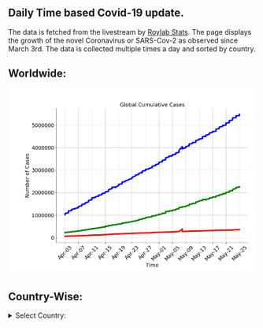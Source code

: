 ## Daily Time based Covid-19 update.

The data is fetched from the livestream by [Roylab Stats](https://www.youtube.com/watch?v=NMre6IAAAiU). The page displays the growth of the novel Coronavirus or SARS-Cov-2 as observed since March 3rd. The data is collected multiple times a day and sorted by country.

## Worldwide:

<img src="results/total.png" class="center">

## Country-Wise:
<details>
    <summary>Select Country:</summary>
        <ol>
            <li><a href="pages/page_AFGHANISTAN.html">AFGHANISTAN</a></li>
            <li><a href="pages/page_ALBANIA.html">ALBANIA</a></li>
            <li><a href="pages/page_ALGERIA.html">ALGERIA</a></li>
            <li><a href="pages/page_ANDORRA.html">ANDORRA</a></li>
            <li><a href="pages/page_ANGOLA.html">ANGOLA</a></li>
            <li><a href="pages/page_ANGUILLA.html">ANGUILLA</a></li>
            <li><a href="pages/page_ANTIGUA AND BARBUDA.html">ANTIGUA AND BARBUDA</a></li>
            <li><a href="pages/page_ARGENTINA.html">ARGENTINA</a></li>
            <li><a href="pages/page_ARMENIA.html">ARMENIA</a></li>
            <li><a href="pages/page_ARUBA.html">ARUBA</a></li>
            <li><a href="pages/page_AUSTRALIA.html">AUSTRALIA</a></li>
            <li><a href="pages/page_AUSTRIA.html">AUSTRIA</a></li>
            <li><a href="pages/page_AZERBAIJAN.html">AZERBAIJAN</a></li>
            <li><a href="pages/page_BAHAMAS.html">BAHAMAS</a></li>
            <li><a href="pages/page_BAHRAIN.html">BAHRAIN</a></li>
            <li><a href="pages/page_BANGLADESH.html">BANGLADESH</a></li>
            <li><a href="pages/page_BARBADOS.html">BARBADOS</a></li>
            <li><a href="pages/page_BELARUS.html">BELARUS</a></li>
            <li><a href="pages/page_BELGIUM.html">BELGIUM</a></li>
            <li><a href="pages/page_BELIZE.html">BELIZE</a></li>
            <li><a href="pages/page_BENIN.html">BENIN</a></li>
            <li><a href="pages/page_BERMUDA.html">BERMUDA</a></li>
            <li><a href="pages/page_BHUTAN.html">BHUTAN</a></li>
            <li><a href="pages/page_BOLIVIA.html">BOLIVIA</a></li>
            <li><a href="pages/page_BOSNIA-HERZEGOVINA.html">BOSNIA-HERZEGOVINA</a></li>
            <li><a href="pages/page_BOTSWANA.html">BOTSWANA</a></li>
            <li><a href="pages/page_BRAZIL.html">BRAZIL</a></li>
            <li><a href="pages/page_BRITISH VIRGIN ISLANDS.html">BRITISH VIRGIN ISLANDS</a></li>
            <li><a href="pages/page_BRUNEI.html">BRUNEI</a></li>
            <li><a href="pages/page_BULGARIA.html">BULGARIA</a></li>
            <li><a href="pages/page_BURKINA FASO.html">BURKINA FASO</a></li>
            <li><a href="pages/page_BURUNDI.html">BURUNDI</a></li>
            <li><a href="pages/page_CABO VERDE.html">CABO VERDE</a></li>
            <li><a href="pages/page_CAMBODIA.html">CAMBODIA</a></li>
            <li><a href="pages/page_CAMEROON.html">CAMEROON</a></li>
            <li><a href="pages/page_CANADA.html">CANADA</a></li>
            <li><a href="pages/page_CAYMAN ISLAND.html">CAYMAN ISLAND</a></li>
            <li><a href="pages/page_CENTRAL AFRICAN REPUBLIC.html">CENTRAL AFRICAN REPUBLIC</a></li>
            <li><a href="pages/page_CHAD.html">CHAD</a></li>
            <li><a href="pages/page_CHANNEL ISLANDS.html">CHANNEL ISLANDS</a></li>
            <li><a href="pages/page_CHILE.html">CHILE</a></li>
            <li><a href="pages/page_CHINA, Mainland.html">CHINA, Mainland</a></li>
            <li><a href="pages/page_COLOMBIA.html">COLOMBIA</a></li>
            <li><a href="pages/page_COMOROS.html">COMOROS</a></li>
            <li><a href="pages/page_CONGO.html">CONGO</a></li>
            <li><a href="pages/page_COSTA RICA.html">COSTA RICA</a></li>
            <li><a href="pages/page_COTE D'IVOIRE.html">COTE D'IVOIRE</a></li>
            <li><a href="pages/page_CROATIA.html">CROATIA</a></li>
            <li><a href="pages/page_CUBA.html">CUBA</a></li>
            <li><a href="pages/page_CURACAO.html">CURACAO</a></li>
            <li><a href="pages/page_CYPRUS.html">CYPRUS</a></li>
            <li><a href="pages/page_CZECH REPUBLIC.html">CZECH REPUBLIC</a></li>
            <li><a href="pages/page_DENMARK.html">DENMARK</a></li>
            <li><a href="pages/page_DJIBOUTI.html">DJIBOUTI</a></li>
            <li><a href="pages/page_DOMINICA.html">DOMINICA</a></li>
            <li><a href="pages/page_DOMINICAN REPUBLIC.html">DOMINICAN REPUBLIC</a></li>
            <li><a href="pages/page_DPR KOREA.html">DPR KOREA</a></li>
            <li><a href="pages/page_DR CONGO.html">DR CONGO</a></li>
            <li><a href="pages/page_ECUADOR.html">ECUADOR</a></li>
            <li><a href="pages/page_EGYPT.html">EGYPT</a></li>
            <li><a href="pages/page_EL SALVADOR.html">EL SALVADOR</a></li>
            <li><a href="pages/page_EQUATORIAL GUINEA.html">EQUATORIAL GUINEA</a></li>
            <li><a href="pages/page_ERITREA.html">ERITREA</a></li>
            <li><a href="pages/page_ESTONIA.html">ESTONIA</a></li>
            <li><a href="pages/page_ESWATINI.html">ESWATINI</a></li>
            <li><a href="pages/page_ETHIOPIA.html">ETHIOPIA</a></li>
            <li><a href="pages/page_FAEROE ISLANDS.html">FAEROE ISLANDS</a></li>
            <li><a href="pages/page_FALKLAND ISLANDS.html">FALKLAND ISLANDS</a></li>
            <li><a href="pages/page_FIJI.html">FIJI</a></li>
            <li><a href="pages/page_FINLAND.html">FINLAND</a></li>
            <li><a href="pages/page_FRANCE.html">FRANCE</a></li>
            <li><a href="pages/page_FRENCH GUIANA.html">FRENCH GUIANA</a></li>
            <li><a href="pages/page_FRENCH POLYNESIA.html">FRENCH POLYNESIA</a></li>
            <li><a href="pages/page_GABON.html">GABON</a></li>
            <li><a href="pages/page_GAMBIA.html">GAMBIA</a></li>
            <li><a href="pages/page_GEORGIA.html">GEORGIA</a></li>
            <li><a href="pages/page_GERMANY.html">GERMANY</a></li>
            <li><a href="pages/page_GHANA.html">GHANA</a></li>
            <li><a href="pages/page_GIBRALTAR.html">GIBRALTAR</a></li>
            <li><a href="pages/page_GREECE.html">GREECE</a></li>
            <li><a href="pages/page_GREENLAND.html">GREENLAND</a></li>
            <li><a href="pages/page_GRENADA.html">GRENADA</a></li>
            <li><a href="pages/page_GUADELOUPE.html">GUADELOUPE</a></li>
            <li><a href="pages/page_GUAM.html">GUAM</a></li>
            <li><a href="pages/page_GUATEMALA.html">GUATEMALA</a></li>
            <li><a href="pages/page_GUINEA.html">GUINEA</a></li>
            <li><a href="pages/page_GUINEA-BISSAU.html">GUINEA-BISSAU</a></li>
            <li><a href="pages/page_GUYANA.html">GUYANA</a></li>
            <li><a href="pages/page_HAITI.html">HAITI</a></li>
            <li><a href="pages/page_HONDURAS.html">HONDURAS</a></li>
            <li><a href="pages/page_HONG KONG.html">HONG KONG</a></li>
            <li><a href="pages/page_HUNGARY.html">HUNGARY</a></li>
            <li><a href="pages/page_ICELAND.html">ICELAND</a></li>
            <li><a href="pages/page_INDIA.html">INDIA</a></li>
            <li><a href="pages/page_INDONESIA.html">INDONESIA</a></li>
            <li><a href="pages/page_IRAN.html">IRAN</a></li>
            <li><a href="pages/page_IRAQ.html">IRAQ</a></li>
            <li><a href="pages/page_IRELAND.html">IRELAND</a></li>
            <li><a href="pages/page_ISLE OF MAN.html">ISLE OF MAN</a></li>
            <li><a href="pages/page_ISRAEL.html">ISRAEL</a></li>
            <li><a href="pages/page_ITALY.html">ITALY</a></li>
            <li><a href="pages/page_JAMAICA.html">JAMAICA</a></li>
            <li><a href="pages/page_JAPAN.html">JAPAN</a></li>
            <li><a href="pages/page_JORDAN.html">JORDAN</a></li>
            <li><a href="pages/page_KAZAKHSTAN.html">KAZAKHSTAN</a></li>
            <li><a href="pages/page_KENYA.html">KENYA</a></li>
            <li><a href="pages/page_KIRIBATI.html">KIRIBATI</a></li>
            <li><a href="pages/page_KOSOVO.html">KOSOVO</a></li>
            <li><a href="pages/page_KUWAIT.html">KUWAIT</a></li>
            <li><a href="pages/page_KYRGYZSTAN.html">KYRGYZSTAN</a></li>
            <li><a href="pages/page_LAOS.html">LAOS</a></li>
            <li><a href="pages/page_LATVIA.html">LATVIA</a></li>
            <li><a href="pages/page_LEBANON.html">LEBANON</a></li>
            <li><a href="pages/page_LESOTHO.html">LESOTHO</a></li>
            <li><a href="pages/page_LIBERIA.html">LIBERIA</a></li>
            <li><a href="pages/page_LIBYA.html">LIBYA</a></li>
            <li><a href="pages/page_LIECHTENSTEIN.html">LIECHTENSTEIN</a></li>
            <li><a href="pages/page_LITHUANIA.html">LITHUANIA</a></li>
            <li><a href="pages/page_LUXEMBOURG.html">LUXEMBOURG</a></li>
            <li><a href="pages/page_MACAU.html">MACAU</a></li>
            <li><a href="pages/page_MADAGASCAR.html">MADAGASCAR</a></li>
            <li><a href="pages/page_MALAWI.html">MALAWI</a></li>
            <li><a href="pages/page_MALAYSIA.html">MALAYSIA</a></li>
            <li><a href="pages/page_MALDIVES.html">MALDIVES</a></li>
            <li><a href="pages/page_MALI.html">MALI</a></li>
            <li><a href="pages/page_MALTA.html">MALTA</a></li>
            <li><a href="pages/page_MARTINIQUE.html">MARTINIQUE</a></li>
            <li><a href="pages/page_MAURITANIA.html">MAURITANIA</a></li>
            <li><a href="pages/page_MAURITIUS.html">MAURITIUS</a></li>
            <li><a href="pages/page_MAYOTTE.html">MAYOTTE</a></li>
            <li><a href="pages/page_MEXICO.html">MEXICO</a></li>
            <li><a href="pages/page_MICRONESIA (FED. STATES OF).html">MICRONESIA (FED. STATES OF)</a></li>
            <li><a href="pages/page_MOLDOVA.html">MOLDOVA</a></li>
            <li><a href="pages/page_MONACO.html">MONACO</a></li>
            <li><a href="pages/page_MONGOLIA.html">MONGOLIA</a></li>
            <li><a href="pages/page_MONTENEGRO.html">MONTENEGRO</a></li>
            <li><a href="pages/page_MONTSERRAT.html">MONTSERRAT</a></li>
            <li><a href="pages/page_MOROCCO.html">MOROCCO</a></li>
            <li><a href="pages/page_MOZAMBIQUE.html">MOZAMBIQUE</a></li>
            <li><a href="pages/page_MYANMAR.html">MYANMAR</a></li>
            <li><a href="pages/page_N. MACEDONIA.html">N. MACEDONIA</a></li>
            <li><a href="pages/page_NAMIBIA.html">NAMIBIA</a></li>
            <li><a href="pages/page_NEPAL.html">NEPAL</a></li>
            <li><a href="pages/page_NETHERLANDS.html">NETHERLANDS</a></li>
            <li><a href="pages/page_NEW CALEDONIA.html">NEW CALEDONIA</a></li>
            <li><a href="pages/page_NEW ZEALAND.html">NEW ZEALAND</a></li>
            <li><a href="pages/page_NICARAGUA.html">NICARAGUA</a></li>
            <li><a href="pages/page_NIGER.html">NIGER</a></li>
            <li><a href="pages/page_NIGERIA.html">NIGERIA</a></li>
            <li><a href="pages/page_NORTHERN MARIANA ISLANDS.html">NORTHERN MARIANA ISLANDS</a></li>
            <li><a href="pages/page_NORWAY.html">NORWAY</a></li>
            <li><a href="pages/page_OMAN.html">OMAN</a></li>
            <li><a href="pages/page_OTHER.html">OTHER</a></li>
            <li><a href="pages/page_PAKISTAN.html">PAKISTAN</a></li>
            <li><a href="pages/page_PALESTINE.html">PALESTINE</a></li>
            <li><a href="pages/page_PANAMA.html">PANAMA</a></li>
            <li><a href="pages/page_PAPUA NEW GUINEA.html">PAPUA NEW GUINEA</a></li>
            <li><a href="pages/page_PARAGUAY.html">PARAGUAY</a></li>
            <li><a href="pages/page_PERU.html">PERU</a></li>
            <li><a href="pages/page_PHILIPPINES.html">PHILIPPINES</a></li>
            <li><a href="pages/page_POLAND.html">POLAND</a></li>
            <li><a href="pages/page_PORTUGAL.html">PORTUGAL</a></li>
            <li><a href="pages/page_PUERTO RICO.html">PUERTO RICO</a></li>
            <li><a href="pages/page_QATAR.html">QATAR</a></li>
            <li><a href="pages/page_REUNION.html">REUNION</a></li>
            <li><a href="pages/page_ROMANIA.html">ROMANIA</a></li>
            <li><a href="pages/page_RUSSIA.html">RUSSIA</a></li>
            <li><a href="pages/page_RWANDA.html">RWANDA</a></li>
            <li><a href="pages/page_S. AFRICA.html">S. AFRICA</a></li>
            <li><a href="pages/page_S. KOREA.html">S. KOREA</a></li>
            <li><a href="pages/page_S. SUDAN.html">S. SUDAN</a></li>
            <li><a href="pages/page_SAINT BARTHELEMY.html">SAINT BARTHELEMY</a></li>
            <li><a href="pages/page_SAINT LUCIA.html">SAINT LUCIA</a></li>
            <li><a href="pages/page_SAINT MARTIN.html">SAINT MARTIN</a></li>
            <li><a href="pages/page_SAINT VINCENT.html">SAINT VINCENT</a></li>
            <li><a href="pages/page_SAMOA.html">SAMOA</a></li>
            <li><a href="pages/page_SAN MARINO.html">SAN MARINO</a></li>
            <li><a href="pages/page_SAO TOME AND PRINCIPE.html">SAO TOME AND PRINCIPE</a></li>
            <li><a href="pages/page_SAUDI ARABIA.html">SAUDI ARABIA</a></li>
            <li><a href="pages/page_SENEGAL.html">SENEGAL</a></li>
            <li><a href="pages/page_SERBIA.html">SERBIA</a></li>
            <li><a href="pages/page_SEYCHELLES.html">SEYCHELLES</a></li>
            <li><a href="pages/page_SIERRA LEONE.html">SIERRA LEONE</a></li>
            <li><a href="pages/page_SINGAPORE.html">SINGAPORE</a></li>
            <li><a href="pages/page_SINT MAARTEN.html">SINT MAARTEN</a></li>
            <li><a href="pages/page_SLOVAKIA.html">SLOVAKIA</a></li>
            <li><a href="pages/page_SLOVENIA.html">SLOVENIA</a></li>
            <li><a href="pages/page_SOLOMON ISLANDS.html">SOLOMON ISLANDS</a></li>
            <li><a href="pages/page_SOMALIA.html">SOMALIA</a></li>
            <li><a href="pages/page_SPAIN.html">SPAIN</a></li>
            <li><a href="pages/page_SRI LANKA.html">SRI LANKA</a></li>
            <li><a href="pages/page_ST.KITTS AND NEVIS.html">ST.KITTS AND NEVIS</a></li>
            <li><a href="pages/page_SUDAN.html">SUDAN</a></li>
            <li><a href="pages/page_SURINAME.html">SURINAME</a></li>
            <li><a href="pages/page_SWEDEN.html">SWEDEN</a></li>
            <li><a href="pages/page_SWITZERLAND.html">SWITZERLAND</a></li>
            <li><a href="pages/page_SYRIA.html">SYRIA</a></li>
            <li><a href="pages/page_SYRIAN ARAB REPUBLIC.html">SYRIAN ARAB REPUBLIC</a></li>
            <li><a href="pages/page_TAIWAN.html">TAIWAN</a></li>
            <li><a href="pages/page_TAJIKISTAN.html">TAJIKISTAN</a></li>
            <li><a href="pages/page_TANZANIA.html">TANZANIA</a></li>
            <li><a href="pages/page_THAILAND.html">THAILAND</a></li>
            <li><a href="pages/page_TIMOR-LESTE.html">TIMOR-LESTE</a></li>
            <li><a href="pages/page_TOGO.html">TOGO</a></li>
            <li><a href="pages/page_TONGA.html">TONGA</a></li>
            <li><a href="pages/page_TRINIDAD AND TOBAGO.html">TRINIDAD AND TOBAGO</a></li>
            <li><a href="pages/page_TUNISIA.html">TUNISIA</a></li>
            <li><a href="pages/page_TURKEY.html">TURKEY</a></li>
            <li><a href="pages/page_TURKMENISTAN.html">TURKMENISTAN</a></li>
            <li><a href="pages/page_TURKS AND CAICOS.html">TURKS AND CAICOS</a></li>
            <li><a href="pages/page_UAE.html">UAE</a></li>
            <li><a href="pages/page_UGANDA.html">UGANDA</a></li>
            <li><a href="pages/page_UKRAINE.html">UKRAINE</a></li>
            <li><a href="pages/page_UNITED KINGDOM.html">UNITED KINGDOM</a></li>
            <li><a href="pages/page_UNITED STATES.html">UNITED STATES</a></li>
            <li><a href="pages/page_URUGUAY.html">URUGUAY</a></li>
            <li><a href="pages/page_US VIRGIN ISLANDS.html">US VIRGIN ISLANDS</a></li>
            <li><a href="pages/page_UZBEKISTAN.html">UZBEKISTAN</a></li>
            <li><a href="pages/page_VANUATU.html">VANUATU</a></li>
            <li><a href="pages/page_VATICAN CITY.html">VATICAN CITY</a></li>
            <li><a href="pages/page_VENEZUELA.html">VENEZUELA</a></li>
            <li><a href="pages/page_VIETNAM.html">VIETNAM</a></li>
            <li><a href="pages/page_WESTERN SAHARA.html">WESTERN SAHARA</a></li>
            <li><a href="pages/page_YEMEN.html">YEMEN</a></li>
            <li><a href="pages/page_ZAMBIA.html">ZAMBIA</a></li>
            <li><a href="pages/page_ZIMBABWE.html">ZIMBABWE</a></li>
            <li><a href="pages/page_noname18.html">noname18</a></li>
        </ol>
</details>
